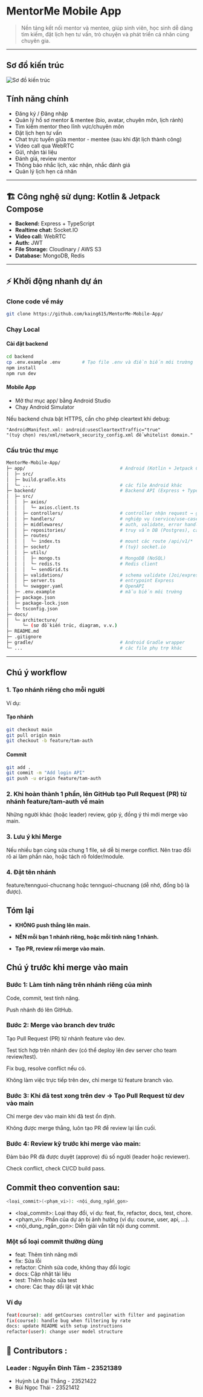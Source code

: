 # MentorMe Mobile App

> Nền tảng kết nối mentor và mentee, giúp sinh viên, học sinh dễ dàng tìm kiếm, đặt lịch hẹn tư vấn, trò chuyện và phát triển cá nhân cùng chuyên gia.

---

## Sơ đồ kiến trúc

![Sơ đồ kiến trúc](./docs/architecture/mentor-me-mobile-architecture.png)

## Tính năng chính

- Đăng ký / Đăng nhập
- Quản lý hồ sơ mentor & mentee (bio, avatar, chuyên môn, lịch rảnh)
- Tìm kiếm mentor theo lĩnh vực/chuyên môn
- Đặt lịch hẹn tư vấn
- Chat trực tuyến giữa mentor - mentee (sau khi đặt lịch thành công)
- Video call qua WebRTC
- Gửi, nhận tài liệu
- Đánh giá, review mentor
- Thông báo nhắc lịch, xác nhận, nhắc đánh giá
- Quản lý lịch hẹn cá nhân

---

## 🏗️ Công nghệ sử dụng: Kotlin & Jetpack Compose

- **Backend:** Express + TypeScript
- **Realtime chat:** Socket.IO
- **Video call:** WebRTC
- **Auth:** JWT
- **File Storage:** Cloudinary / AWS S3
- **Database:** MongoDB, Redis

---

## ⚡️ Khởi động nhanh dự án

### Clone code về máy

```bash
git clone https://github.com/kaing615/MentorMe-Mobile-App/
```

### Chạy Local

#### Cài đặt backend

```bash
cd backend
cp .env.example .env        # Tạo file .env và điền biến môi trường
npm install
npm run dev
```

#### Mobile App

- Mở thư mục app/ bằng Android Studio
- Chạy Android Simulator

Nếu backend chưa bật HTTPS, cần cho phép cleartext khi debug:

```
"AndroidManifest.xml: android:usesCleartextTraffic="true"
"(tuỳ chọn) res/xml/network_security_config.xml để whitelist domain."
```

### Cấu trúc thư mục

```bash
MentorMe-Mobile-App/
├─ app/                                   # Android (Kotlin + Jetpack Compose)
│  ├─ src/
│  ├─ build.gradle.kts
│  └─ ...                                 # các file Android khác
├─ backend/                               # Backend API (Express + TypeScript)
│  ├─ src/
│  │  ├─ axios/
│  │  │  └─ axios.client.ts
│  │  ├─ controllers/                     # controller nhận request → gọi handler/repo
│  │  ├─ handlers/                        # nghiệp vụ (service/use-case)
│  │  ├─ middlewares/                     # auth, validate, error handling...
│  │  ├─ repositories/                    # truy vấn DB (Postgres), cache (Redis)
│  │  ├─ routes/
│  │  │  └─ index.ts                      # mount các route /api/v1/*
│  │  ├─ socket/                          # (tuỳ) socket.io
│  │  ├─ utils/
│  │  │  ├─ mongo.ts                      # MongoDB (NoSQL)
│  │  │  └─ redis.ts                      # Redis client
│  │  │  └─ sendGrid.ts                   
│  │  ├─ validations/                     # schema validate (Joi/express-validator)
│  │  ├─ server.ts                        # entrypoint Express
│  │  └─ swagger.yaml                     # OpenAPI
│  ├─ .env.example                        # mẫu biến môi trường
│  ├─ package.json
│  ├─ package-lock.json
│  └─ tsconfig.json
├─ docs/
│  └─ architecture/
│     └─ (sơ đồ kiến trúc, diagram, v.v.)
├─ README.md
├─ .gitignore
├─ gradle/                                # Android Gradle wrapper
└─ ...                                    # các file phụ trợ khác
```

---

## Chú ý workflow

### 1. Tạo nhánh riêng cho mỗi người

Ví dụ:

#### Tạo nhánh

```bash
git checkout main
git pull origin main
git checkout -b feature/tam-auth
```

#### Commit

```bash
git add .
git commit -m "Add login API"
git push -u origin feature/tam-auth
```

### 2. Khi hoàn thành 1 phần, lên GitHub tạo Pull Request (PR) từ nhánh feature/tam-auth về main

Những người khác (hoặc leader) review, góp ý, đồng ý thì mới merge vào main.

### 3. Lưu ý khi Merge

Nếu nhiều bạn cùng sửa chung 1 file, sẽ dễ bị merge conflict. Nên trao đổi rõ ai làm phần nào, hoặc tách rõ folder/module.

### 4. Đặt tên nhánh

feature/tennguoi-chucnang hoặc tennguoi-chucnang (dễ nhớ, đồng bộ là được).

## Tóm lại

- **KHÔNG push thẳng lên main.**

- **NÊN mỗi bạn 1 nhánh riêng, hoặc mỗi tính năng 1 nhánh.**

- **Tạo PR, review rồi merge vào main.**

## Chú ý trước khi merge vào main

### Bước 1: Làm tính năng trên nhánh riêng của mình

Code, commit, test tính năng.

Push nhánh đó lên GitHub.

### Bước 2: Merge vào branch dev trước

Tạo Pull Request (PR) từ nhánh feature vào dev.

Test tích hợp trên nhánh dev (có thể deploy lên dev server cho team review/test).

Fix bug, resolve conflict nếu có.

Không làm việc trực tiếp trên dev, chỉ merge từ feature branch vào.

### Bước 3: Khi đã test xong trên dev → Tạo Pull Request từ dev vào main

Chỉ merge dev vào main khi đã test ổn định.

Không được merge thẳng, luôn tạo PR để review lại lần cuối.

### Bước 4: Review kỹ trước khi merge vào main:

Đảm bảo PR đã được duyệt (approve) đủ số người (leader hoặc reviewer).

Check conflict, check CI/CD build pass.

## Commit theo convention sau:

```bash
<loại_commit>(<phạm_vi>): <nội_dung_ngắn_gọn>
```

- <loại_commit>: Loại thay đổi, ví dụ: feat, fix, refactor, docs, test, chore.
- <phạm_vi>: Phần của dự án bị ảnh hưởng (ví dụ: course, user, api, ...).
- <nội_dung_ngắn_gọn>: Diễn giải vắn tắt nội dung commit.

### Một số loại commit thường dùng

- feat: Thêm tính năng mới
- fix: Sửa lỗi
- refactor: Chỉnh sửa code, không thay đổi logic
- docs: Cập nhật tài liệu
- test: Thêm hoặc sửa test
- chore: Các thay đổi lặt vặt khác

### Ví dụ

```bash
feat(course): add getCourses controller with filter and pagination
fix(course): handle bug when filtering by rate
docs: update README with setup instructions
refactor(user): change user model structure
```

## 👥 Contributors :

### Leader : Nguyễn Đình Tâm - 23521389

- Huỳnh Lê Đại Thắng - 23521422
- Bùi Ngọc Thái - 23521412

